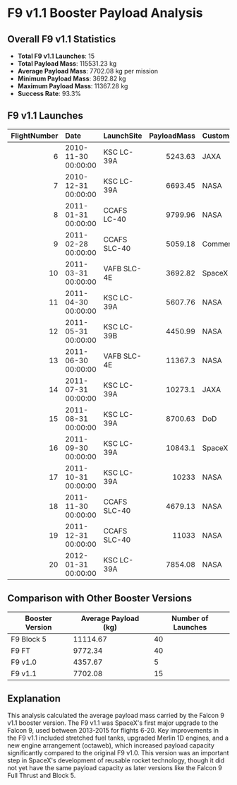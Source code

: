 # F9 v1.1 Booster Payload Analysis

## Overall F9 v1.1 Statistics

- **Total F9 v1.1 Launches**: 15
- **Total Payload Mass**: 115531.23 kg
- **Average Payload Mass**: 7702.08 kg per mission
- **Minimum Payload Mass**: 3692.82 kg
- **Maximum Payload Mass**: 11367.28 kg
- **Success Rate**: 93.3%

## F9 v1.1 Launches

|   FlightNumber | Date                | LaunchSite   |   PayloadMass | Customer   |   Success |
|---------------:|:--------------------|:-------------|--------------:|:-----------|----------:|
|              6 | 2010-11-30 00:00:00 | KSC LC-39A   |       5243.63 | JAXA       |         1 |
|              7 | 2010-12-31 00:00:00 | KSC LC-39A   |       6693.45 | NASA       |         1 |
|              8 | 2011-01-31 00:00:00 | CCAFS LC-40  |       9799.96 | NASA       |         1 |
|              9 | 2011-02-28 00:00:00 | CCAFS SLC-40 |       5059.18 | Commercial |         1 |
|             10 | 2011-03-31 00:00:00 | VAFB SLC-4E  |       3692.82 | SpaceX     |         1 |
|             11 | 2011-04-30 00:00:00 | KSC LC-39A   |       5607.76 | NASA       |         1 |
|             12 | 2011-05-31 00:00:00 | KSC LC-39B   |       4450.99 | NASA       |         1 |
|             13 | 2011-06-30 00:00:00 | VAFB SLC-4E  |      11367.3  | NASA       |         1 |
|             14 | 2011-07-31 00:00:00 | KSC LC-39A   |      10273.1  | JAXA       |         1 |
|             15 | 2011-08-31 00:00:00 | KSC LC-39A   |       8700.63 | DoD        |         1 |
|             16 | 2011-09-30 00:00:00 | KSC LC-39A   |      10843.1  | SpaceX     |         1 |
|             17 | 2011-10-31 00:00:00 | KSC LC-39A   |      10233    | NASA       |         1 |
|             18 | 2011-11-30 00:00:00 | CCAFS SLC-40 |       4679.13 | NASA       |         1 |
|             19 | 2011-12-31 00:00:00 | CCAFS SLC-40 |      11033    | NASA       |         1 |
|             20 | 2012-01-31 00:00:00 | KSC LC-39A   |       7854.08 | NASA       |         0 |

## Comparison with Other Booster Versions

| Booster Version | Average Payload (kg) | Number of Launches |
|-----------------|----------------------|--------------------|
| F9 Block 5 | 11114.67 | 40 |
| F9 FT | 9772.34 | 40 |
| F9 v1.0 | 4357.67 | 5 |
| F9 v1.1 | 7702.08 | 15 |


## Explanation

This analysis calculated the average payload mass carried by the Falcon 9 v1.1 booster version. The F9 v1.1 was SpaceX's first major upgrade to the Falcon 9, used between 2013-2015 for flights 6-20. Key improvements in the F9 v1.1 included stretched fuel tanks, upgraded Merlin 1D engines, and a new engine arrangement (octaweb), which increased payload capacity significantly compared to the original F9 v1.0. This version was an important step in SpaceX's development of reusable rocket technology, though it did not yet have the same payload capacity as later versions like the Falcon 9 Full Thrust and Block 5.